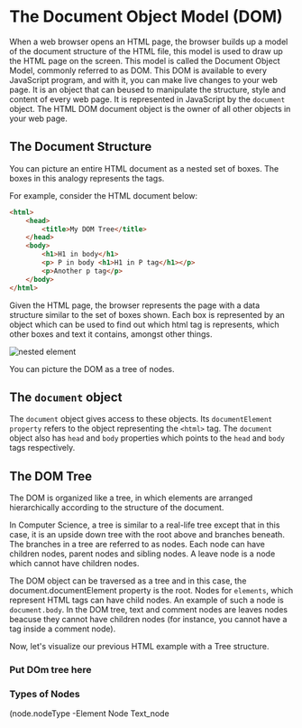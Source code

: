# The Document Object Model (DOM)
When a web browser opens an HTML page, the browser builds up a model of the document structure of the HTML file, this model is used to draw up the HTML page on the screen. This model is called the Document Object Model, commonly referred to as DOM. This DOM is available to every JavaScript program, and with it, you can make live changes to your web page. It is an object that can beused to manipulate the structure, style and content of every web page. It is represented in JavaScript by the `document` object. The HTML DOM document object is the owner of all other objects in your web page.


## The Document Structure
You can picture an entire HTML document as a nested set of boxes. The boxes in this analogy represents the tags.

For example, consider the HTML document below:

```html
<html>
    <head>
        <title>My DOM Tree</title>
    </head>
    <body>
        <h1>H1 in body</h1>
        <p> P in body <h1>H1 in P tag</h1></p>
        <p>Another p tag</p>
    </body>
</html>
```

Given the HTML page, the browser represents the page with a data structure similar to the set of boxes shown. Each box is represented by an object which can be used to find out which html tag is represents, which other boxes and text it contains, amongst other things. 

![nested element](/lessons/dom-and-events/dom/html_nested_boxes.png)

You can picture the DOM as a tree of nodes.


## The `document` object
The `document` object gives access to these objects. Its `documentElement property` refers to the object representing the `<html>` tag. The `document` object also has `head` and `body` properties which points to the `head` and `body`  tags respectively.

## The DOM Tree
The DOM is organized like a tree, in which elements are arranged hierarchically according to the structure of the document.

In Computer Science, a tree is similar to a real-life tree except that in this case, it is an upside down tree with the root above and branches beneath. The branches in a tree are referred to as nodes. Each node can have children nodes, parent nodes and sibling nodes. A leave node is a node which cannot have children nodes.

The DOM object can be traversed as a tree and in this case, the document.documentElement property is the root. Nodes for `elements`, which represent HTML tags can have child nodes. An example of such a node is `document.body`.
In the DOM tree, text and comment nodes are leaves nodes beacuse they cannot have children nodes (for instance, you cannot have a tag inside a comment node).

Now, let's visualize our previous HTML example with a Tree structure. 

### Put DOm tree here
### Types of Nodes
(node.nodeType
-Element Node
Text_node

